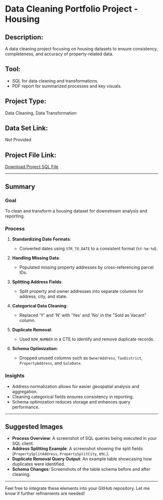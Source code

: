 # Data Cleaning Portfolio Project - Housing

## Description:
A data cleaning project focusing on housing datasets to ensure consistency, completeness, and accuracy of property-related data.

## Tool:
- SQL for data cleaning and transformations.
- PDF report for summarized processes and key visuals.

## Project Type:
Data Cleaning, Data Transformation

## Data Set Link:
Not Provided

## Project File Link:
[Download Project SQL File](Data_Cleaning_Portfolio_Project_Housing.sql)

---

## Summary

### Goal
To clean and transform a housing dataset for downstream analysis and reporting.

### Process
1. **Standardizing Date Formats**:
   - Converted dates using `STR_TO_DATE` to a consistent format (`%Y-%m-%d`).

2. **Handling Missing Data**:
   - Populated missing property addresses by cross-referencing parcel IDs.

3. **Splitting Address Fields**:
   - Split property and owner addresses into separate columns for address, city, and state.

4. **Categorical Data Cleaning**:
   - Replaced 'Y' and 'N' with 'Yes' and 'No' in the "Sold as Vacant" column.

5. **Duplicate Removal**:
   - Used `ROW_NUMBER` in a CTE to identify and remove duplicate records.

6. **Schema Optimization**:
   - Dropped unused columns such as `OwnerAddress`, `TaxDistrict`, `PropertyAddress`, and `SaleDate`.

### Insights
- Address normalization allows for easier geospatial analysis and aggregation.
- Cleaning categorical fields ensures consistency in reporting.
- Schema optimization reduces storage and enhances query performance.

---

## Suggested Images
- **Process Overview**: A screenshot of SQL queries being executed in your SQL client.
- **Address Splitting Example**: A screenshot showing the split fields (`PropertySplitAddress`, `PropertySplitCity`, etc.).
- **Duplicate Removal Query Output**: An example table showcasing how duplicates were identified.
- **Schema Changes**: Screenshots of the table schema before and after cleaning.

---

Feel free to integrate these elements into your GitHub repository. Let me know if further refinements are needed!
